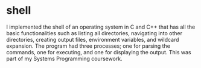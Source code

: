 # shell
I implemented the shell of an operating system in C and C++ that has all the basic functionalities such as listing all directories, navigating into other directories, creating output files, environment variables, and wildcard expansion. The program had three processes; one for parsing the commands, one for executing, and one for displaying the output. This was part of my Systems Programming coursework.
